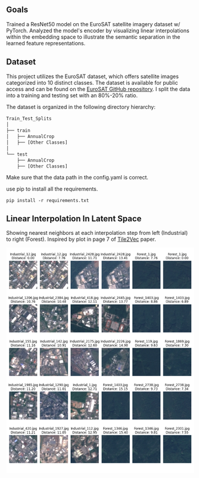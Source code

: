 ## Goals
Trained a ResNet50 model on the EuroSAT satellite imagery dataset w/ PyTorch. Analyzed the model's encoder by visualizing linear interpolations within the embedding space to illustrate the semantic separation in the learned feature representations.

## Dataset
This project utilizes the EuroSAT dataset, which offers satellite images categorized into 10 distinct classes. The dataset is available for public access and can be found on the [EuroSAT GitHub repository](https://github.com/phelber/EuroSAT). I split the data into a training and testing set with an 80%-20% ratio.

The dataset is organized in the following directory hierarchy:

```
Train_Test_Splits
│
├── train
│   ├── AnnualCrop
│   ├── [Other Classes]
│
└── test
    ├── AnnualCrop
    ├── [Other Classes]
```

Make sure that the data path in the config.yaml is correct.

use pip to install all the requirements.
```
pip install -r requirements.txt
```

## Linear Interpolation In Latent Space
Showing nearest neighbors at each interpolation step from left (Industrial) to right (Forest). Inspired by plot in page 7 of [Tile2Vec](https://doi.org/10.48550/arXiv.1805.02855) paper.

![Matplotlib plot](https://github.com/kushagraghosh/EuroSAT/blob/master/reports/figures/linear_interpolation_of_embeddings.png?raw=true)
